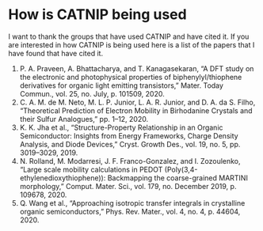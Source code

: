 # How is CATNIP being used

I want to thank the groups that have used CATNIP and have cited it. If you are interested in how CATNIP is being used here is a list of the papers that I have found that have cited it. 

1.  P. A. Praveen, A. Bhattacharya, and T. Kanagasekaran, “A DFT study on the electronic and photophysical properties of biphenylyl/thiophene derivatives for organic light emitting transistors,” Mater. Today Commun., vol. 25, no. July, p. 101509, 2020.
2.  C. A. M. de M. Neto, M. L. P. Junior, L. A. R. Junior, and D. A. da S. Filho, “Theoretical Prediction of Electron Mobility in Birhodanine Crystals and their Sulfur Analogues,” pp. 1–12, 2020.
3.  K. K. Jha et al., “Structure-Property Relationship in an Organic Semiconductor: Insights from Energy Frameworks, Charge Density Analysis, and Diode Devices,” Cryst. Growth Des., vol. 19, no. 5, pp. 3019–3029, 2019.
4.  N. Rolland, M. Modarresi, J. F. Franco-Gonzalez, and I. Zozoulenko, “Large scale mobility calculations in PEDOT (Poly(3,4-ethylenedioxythiophene)): Backmapping the coarse-grained MARTINI morphology,” Comput. Mater. Sci., vol. 179, no. December 2019, p. 109678, 2020.
5.  Q. Wang et al., “Approaching isotropic transfer integrals in crystalline organic semiconductors,” Phys. Rev. Mater., vol. 4, no. 4, p. 44604, 2020.


